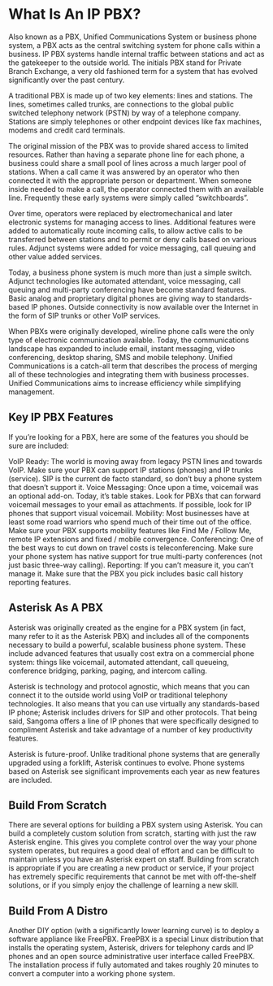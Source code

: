 # What Is An IP PBX?

Also known as a PBX, Unified Communications System or business phone system, a PBX acts as the central switching system for phone calls within a business. IP PBX systems handle internal traffic between stations and act as the gatekeeper to the outside world. The initials PBX stand for Private Branch Exchange, a very old fashioned term for a system that has evolved significantly over the past century.

A traditional PBX is made up of two key elements: lines and stations. The lines, sometimes called trunks, are connections to the global public switched telephony network (PSTN) by way of a telephone company. Stations are simply telephones or other endpoint devices like fax machines, modems and credit card terminals.

The original mission of the PBX was to provide shared access to limited resources. Rather than having a separate phone line for each phone, a business could share a small pool of lines across a much larger pool of stations. When a call came it was answered by an operator who then connected it with the appropriate person or department. When someone inside needed to make a call, the operator connected them with an available line. Frequently these early systems were simply called “switchboards”.

Over time, operators were replaced by electromechanical and later electronic systems for managing access to lines. Additional features were added to automatically route incoming calls, to allow active calls to be transferred between stations and to permit or deny calls based on various rules. Adjunct systems were added for voice messaging, call queuing and other value added services.

Today, a business phone system is much more than just a simple switch. Adjunct technologies like automated attendant, voice messaging, call queuing and multi-party conferencing have become standard features. Basic analog and proprietary digital phones are giving way to standards-based IP phones. Outside connectivity is now available over the Internet in the form of SIP trunks or other VoIP services.

When PBXs were originally developed, wireline phone calls were the only type of electronic communication available. Today, the communications landscape has expanded to include email, instant messaging, video conferencing, desktop sharing, SMS and mobile telephony. Unified Communications is a catch-all term that describes the process of merging all of these technologies and integrating them with business processes. Unified Communications aims to increase efficiency while simplifying management.

 
## Key IP PBX Features
If you’re looking for a PBX, here are some of the features you should be sure are included:

VoIP Ready: The world is moving away from legacy PSTN lines and towards VoIP. Make sure your PBX can support IP stations (phones) and IP trunks (service). SIP is the current de facto standard, so don’t buy a phone system that doesn’t support it.
Voice Messaging: Once upon a time, voicemail was an optional add-on. Today, it’s table stakes. Look for PBXs that can forward voicemail messages to your email as attachments. If possible, look for IP phones that support visual voicemail.
Mobility: Most businesses have at least some road warriors who spend much of their time out of the office. Make sure your PBX supports mobility features like Find Me / Follow Me, remote IP extensions and fixed / mobile convergence.
Conferencing: One of the best ways to cut down on travel costs is teleconferencing. Make sure your phone system has native support for true multi-party conferences (not just basic three-way calling).
Reporting: If you can’t measure it, you can’t manage it. Make sure that the PBX you pick includes basic call history reporting features.
 
## Asterisk As A PBX
Asterisk was originally created as the engine for a PBX system (in fact, many refer to it as the Asterisk PBX) and includes all of the components necessary to build a powerful, scalable business phone system. These include advanced features that usually cost extra on a commercial phone system: things like voicemail, automated attendant, call queueing, conference bridging, parking, paging, and intercom calling.

Asterisk is technology and protocol agnostic, which means that you can connect it to the outside world using VoIP or traditional telephony technologies. It also means that you can use virtually any standards-based IP phone; Asterisk includes drivers for SIP and other protocols. That being said, Sangoma offers a line of IP phones that were specifically designed to compliment Asterisk and take advantage of a number of key productivity features.

Asterisk is future-proof. Unlike traditional phone systems that are generally upgraded using a forklift, Asterisk continues to evolve. Phone systems based on Asterisk see significant improvements each year as new features are included.

 
## Build From Scratch
There are several options for building a PBX system using Asterisk. You can build a completely custom solution from scratch, starting with just the raw Asterisk engine. This gives you complete control over the way your phone system operates, but requires a good deal of effort and can be difficult to maintain unless you have an Asterisk expert on staff. Building from scratch is appropriate if you are creating a new product or service, if your project has extremely specific requirements that cannot be met with off-the-shelf solutions, or if you simply enjoy the challenge of learning a new skill.

 
## Build From A Distro
Another DIY option (with a significantly lower learning curve) is to deploy a software appliance like FreePBX. FreePBX is a special Linux distribution that installs the operating system, Asterisk, drivers for telephony cards and IP phones and an open source administrative user interface called FreePBX. The installation process if fully automated and takes roughly 20 minutes to convert a computer into a working phone system.


